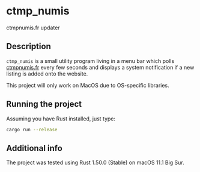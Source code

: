 # ctmp_numis
ctmpnumis.fr updater

## Description
`ctmp_numis` is a small utility program living in a menu bar which polls [ctmpnumis.fr](https://www.ctmpnumis.fr/en/) every few seconds and displays a system notification if a new listing is added onto the website.

This project will only work on MacOS due to OS-specific libraries.

## Running the project
Assuming you have Rust installed, just type:

```bash
cargo run --release
```

## Additional info
The project was tested using Rust 1.50.0 (Stable) on macOS 11.1 Big Sur.
